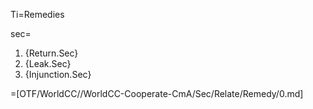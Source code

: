 Ti=Remedies

sec=<ol><li>{Return.Sec}<li>{Leak.Sec}<li>{Injunction.Sec}</ol>

=[OTF/WorldCC//WorldCC-Cooperate-CmA/Sec/Relate/Remedy/0.md]
